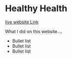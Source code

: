 # Healthy Health

[live website Link](https://product-review-hh.netlify.app/ "Healthy Health")

What I did on this website....

- Bullet list
- Bullet list
- Bullet list
